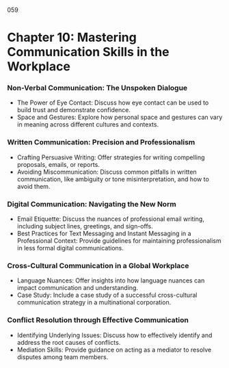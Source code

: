 059

# **Chapter 10: Mastering Communication Skills in the Workplace**


### ****Non-Verbal Communication: The Unspoken Dialogue****

- The Power of Eye Contact: Discuss how eye contact can be used to build trust and demonstrate confidence.
- Space and Gestures: Explore how personal space and gestures can vary in meaning across different cultures and contexts.

### ****Written Communication: Precision and Professionalism****

- Crafting Persuasive Writing: Offer strategies for writing compelling proposals, emails, or reports.
- Avoiding Miscommunication: Discuss common pitfalls in written communication, like ambiguity or tone misinterpretation, and how to avoid them.

### ****Digital Communication: Navigating the New Norm****

- Email Etiquette: Discuss the nuances of professional email writing, including subject lines, greetings, and sign-offs.
- Best Practices for Text Messaging and Instant Messaging in a Professional Context: Provide guidelines for maintaining professionalism in less formal digital communications.

### ****Cross-Cultural Communication in a Global Workplace****

- Language Nuances: Offer insights into how language nuances can impact communication and understanding.
- Case Study: Include a case study of a successful cross-cultural communication strategy in a multinational corporation.

### ****Conflict Resolution through Effective Communication****

- Identifying Underlying Issues: Discuss how to effectively identify and address the root causes of conflicts.
- Mediation Skills: Provide guidance on acting as a mediator to resolve disputes among team members.


